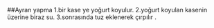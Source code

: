 ##Ayran yapma
 1.bir kase ye yoğurt koyulur.
2.yoğurt koyulan kasenin üzerine biraz su. 
3.sonrasında tuz eklenerek çırpılır .